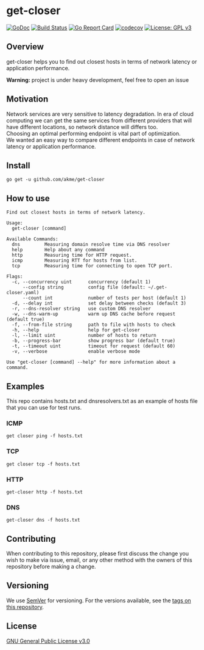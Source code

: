 # get-closer
[![GoDoc](https://godoc.org/github.com/akme/get-closer?status.svg)](https://godoc.org/github.com/akme/get-closer) 
[![Build Status](https://travis-ci.org/akme/get-closer.svg?branch=master)](https://travis-ci.org/akme/get-closer) 
[![Go Report Card](https://goreportcard.com/badge/github.com/akme/get-closer)](https://goreportcard.com/report/github.com/akme/get-closer) 
[![codecov](https://codecov.io/gh/akme/get-closer/branch/master/graph/badge.svg)](https://codecov.io/gh/akme/get-closer)
[![License: GPL v3](https://img.shields.io/badge/License-GPLv3-blue.svg)](https://www.gnu.org/licenses/gpl-3.0)

## Overview
get-closer helps you to find out closest hosts in terms of network latency or application performance.

**Warning:** project is under heavy development, feel free to open an issue
## Motivation
Network services are very sensitive to latency degradation. In era of cloud computing we can get the same services from different providers that will have different locations, so network distance will differs too.  
Choosing an optimal performing endpoint is vital part of optimization.  
We wanted an easy way to compare different endpoints in case of network latency or application performance.
## Install
```
go get -u github.com/akme/get-closer
```
## How to use
```
Find out closest hosts in terms of network latency.

Usage:
  get-closer [command]

Available Commands:
  dns         Measuring domain resolve time via DNS resolver
  help        Help about any command
  http        Measuring time for HTTP request.
  icmp        Measuring RTT for hosts from list.
  tcp         Measuring time for connecting to open TCP port.

Flags:
  -c, --concurrency uint      concurrency (default 1)
      --config string         config file (default: ~/.get-closer.yaml)
      --count int             number of tests per host (default 1)
  -d, --delay int             set delay between checks (default 3)
  -r, --dns-resolver string   use custom DNS resolver
  -w, --dns-warm-up           warm up DNS cache before request (default true)
  -f, --from-file string      path to file with hosts to check
  -h, --help                  help for get-closer
  -l, --limit uint            number of hosts to return
  -b, --progress-bar          show progress bar (default true)
  -t, --timeout uint          timeout for request (default 60)
  -v, --verbose               enable verbose mode

Use "get-closer [command] --help" for more information about a command.
```

## Examples
This repo contains hosts.txt and dnsresolvers.txt as an example of hosts file that you can use for test runs.
### ICMP
```
get closer ping -f hosts.txt
```
### TCP
```
get closer tcp -f hosts.txt
```
### HTTP
```
get-closer http -f hosts.txt
```
### DNS
```
get-closer dns -f hosts.txt
```


## Contributing

When contributing to this repository, please first discuss the change you wish to make via issue, email, or any other method with the owners of this repository before making a change.

## Versioning

We use [SemVer](http://semver.org/) for versioning. For the versions available, see the [tags on this repository](https://github.com/akme/get-closer/tags). 


## License
[GNU General Public License v3.0](https://github.com/akme/get-closer/blob/master/LICENSE)
